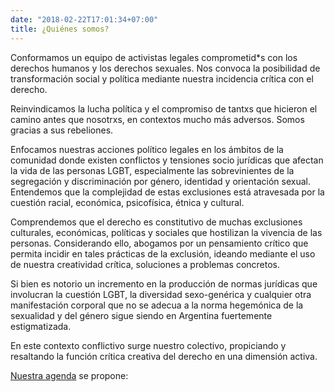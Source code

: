 ```yaml
---
date: "2018-02-22T17:01:34+07:00"
title: ¿Quiénes somos?
---
```


Conformamos un equipo de activistas legales comprometid*s con los derechos humanos y los derechos sexuales. Nos convoca la posibilidad de transformación social y política mediante nuestra incidencia crítica con el derecho.

Reinvindicamos la lucha política y el compromiso de tantxs que hicieron el camino antes que nosotrxs, en contextos mucho más adversos. Somos gracias a sus rebeliones.

Enfocamos nuestras acciones político legales en los ámbitos de la comunidad donde existen conflictos y tensiones socio jurídicas que afectan la vida de las personas LGBT, especialmente las sobrevinientes de la segregación y discriminación por género, identidad y orientación sexual.  Entendemos que la complejidad de estas exclusiones está atravesada por la cuestión racial, económica, psicofísica, étnica y cultural.

Comprendemos que el derecho es constitutivo de muchas exclusiones culturales, económicas, políticas y sociales que hostilizan la vivencia de las personas. Considerando ello, abogamos por un pensamiento crítico que permita incidir en tales prácticas de la exclusión, ideando mediante el uso de nuestra creatividad crítica, soluciones a problemas concretos.

Si bien es notorio un incremento en la producción de normas jurídicas que involucran la cuestión LGBT, la diversidad sexo-genérica y cualquier otra manifestación corporal que no se adecua a la norma hegemónica de la sexualidad y del género sigue siendo en Argentina fuertemente estigmatizada.

En este contexto conflictivo surge nuestro colectivo, propiciando y resaltando la función crítica creativa del derecho en una dimensión activa.



[Nuestra agenda](/services/) se propone: